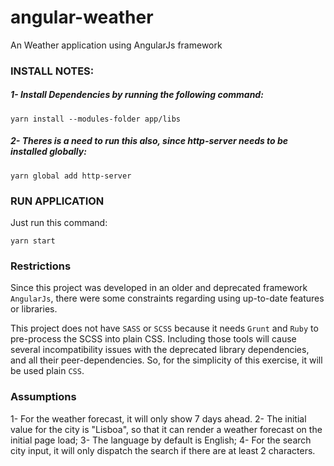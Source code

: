 # angular-weather

An Weather application using AngularJs framework

### INSTALL NOTES:

##### 1- Install Dependencies by running the following command:

`yarn install --modules-folder app/libs`

##### 2- Theres is a need to run this also, since http-server needs to be installed globally:

`yarn global add http-server`

### RUN APPLICATION

Just run this command:

`yarn start`

### Restrictions

Since this project was developed in an older and deprecated framework `AngularJs`, there were some constraints regarding using up-to-date features or libraries.

This project does not have `SASS` or `SCSS` because it needs `Grunt` and `Ruby` to pre-process the SCSS into plain CSS.
Including those tools will cause several incompatibility issues with the deprecated library dependencies, and all their peer-dependencies.
So, for the simplicity of this exercise, it will be used plain `CSS`.

### Assumptions

1- For the weather forecast, it will only show 7 days ahead.
2- The initial value for the city is "Lisboa", so that it can render a weather forecast on the initial page load;
3- The language by default is English;
4- For the search city input, it will only dispatch the search if there are at least 2 characters.
